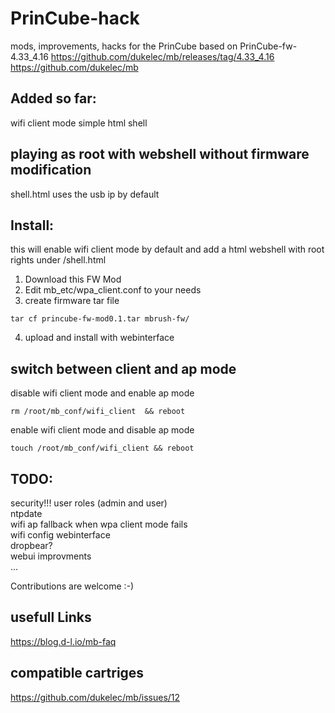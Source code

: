 # PrinCube-hack

mods, improvements, hacks for the PrinCube based on PrinCube-fw-4.33_4.16
https://github.com/dukelec/mb/releases/tag/4.33_4.16
https://github.com/dukelec/mb

## Added so far:
wifi client mode
simple html shell

## playing as root with webshell without firmware modification
shell.html uses the usb ip by default


## Install:

this will enable wifi client mode by default
and add a html webshell with root rights under /shell.html

1. Download this FW Mod
2. Edit mb_etc/wpa_client.conf to your needs
3. create firmware tar file
```
tar cf princube-fw-mod0.1.tar mbrush-fw/
```
4. upload and install with webinterface

## switch between client and ap mode

disable wifi client mode and enable ap mode
```
rm /root/mb_conf/wifi_client  && reboot
```
enable wifi client mode and disable ap mode
```
touch /root/mb_conf/wifi_client && reboot
```

## TODO:
security!!! user roles (admin and user)  
ntpdate  
wifi ap fallback when wpa client mode fails  
wifi config webinterface    
dropbear?  
webui improvments   
...   
  
Contributions are welcome :-) 
 
## usefull Links 

https://blog.d-l.io/mb-faq 

## compatible cartriges 

https://github.com/dukelec/mb/issues/12 
